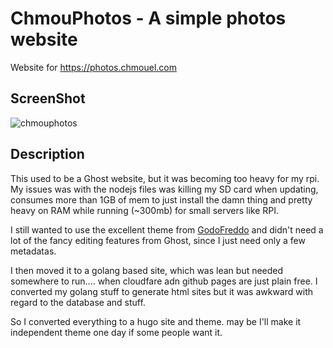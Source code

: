 # ChmouPhotos - A simple photos website

Website for <https://photos.chmouel.com>

## ScreenShot

![chmouphotos](https://user-images.githubusercontent.com/98980/113452108-a345b780-9403-11eb-9f6d-50f96d7aa24b.png)

## Description

This used to be a Ghost website, but it was becoming too heavy for my rpi. My
issues was with the nodejs files was killing my SD card when updating, consumes
more than 1GB of mem to just install the damn thing and pretty heavy on RAM
while running (~300mb) for small servers like RPI.

I still wanted to use the excellent theme from
[GodoFreddo](https://godofredo.ninja) and didn't need a lot of the fancy
editing features from Ghost, since I just need only a few metadatas.

I then moved it to a golang based site, which was lean but needed somewhere to
run.... when cloudfare adn github pages are just plain free. I converted my
golang stuff to generate html sites but it was awkward with regard to the
database and stuff.

So I converted everything to a hugo site and theme. may be I'll make it
independent theme one day if some people want it.
